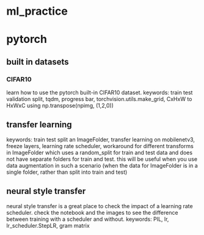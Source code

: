 # ml_practice

# pytorch

## built in datasets
### CIFAR10
learn how to use the pytorch built-in CIFAR10 dataset. keywords: train test validation split, tqdm, progress bar, torchvision.utils.make_grid, CxHxW to HxWxC using np.transpose(npimg, (1,2,0))

## transfer learning
keywords: train test split an ImageFolder, transfer learning on mobilenetv3, freeze layers, learning rate scheduler, workaround for different transforms in ImageFolder which uses a random_split for train and test data and does not have separate folders for train and test. this will be useful when you use data augmentation in such a scenario (when the data for ImageFolder is in a single folder, rather than split into train and test)

## neural style transfer
neural style transfer is a great place to check the impact of a learning rate scheduler. check the notebook and the images to see the difference between training with a scheduler and without. keywords: PIL, lr, lr_scheduler.StepLR, gram matrix
